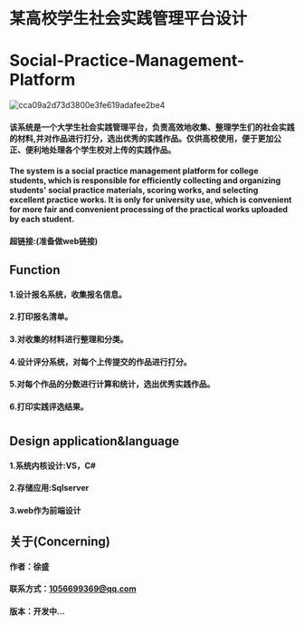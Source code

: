 # 某高校学生社会实践管理平台设计
# Social-Practice-Management-Platform

![cca09a2d73d3800e3fe619adafee2be4](https://user-images.githubusercontent.com/120379003/225296265-a035322a-bee9-42e7-be74-e7ea68d5c2c5.jpg) 

#### 该系统是一个大学生社会实践管理平台，负责高效地收集、整理学生们的社会实践的材料,并对作品进行打分，选出优秀的实践作品。仅供高校使用，便于更加公正、便利地处理各个学生校对上传的实践作品。

#### The system is a social practice management platform for college students, which is responsible for efficiently collecting and organizing students' social practice materials, scoring works, and selecting excellent practice works. It is only for university use, which is convenient for more fair and convenient processing of the practical works uploaded by each student.

#### 超链接:(准备做web链接)

## Function
#### 1.设计报名系统，收集报名信息。
#### 2.打印报名清单。
#### 3.对收集的材料进行整理和分类。
#### 4.设计评分系统，对每个上传提交的作品进行打分。
#### 5.对每个作品的分数进行计算和统计，选出优秀实践作品。
#### 6.打印实践评选结果。
#  <p align="center"> </p>

## Design application&language
#### 1.系统内核设计:VS，C#
#### 2.存储应用:Sqlserver
#### 3.web作为前端设计

## 关于(Concerning)
####     作者：徐盛
####     联系方式：1056699369@qq.com
####     版本：开发中...


